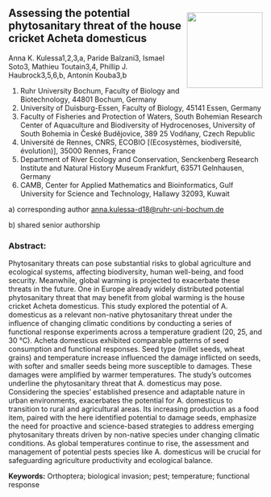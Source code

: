<img align="right" src="plot/acheta.jpg" width="150" style="margin-top: 40px">

## Assessing the potential phytosanitary threat of the house cricket Acheta domesticus

Anna K. Kulessa1,2,3,a, Paride Balzani3, Ismael Soto3, Mathieu Toutain3,4, Phillip J. Haubrock3,5,6,b, Antonín Kouba3,b

1) Ruhr University Bochum, Faculty of Biology and Biotechnology, 44801 Bochum, Germany
2) University of Duisburg-Essen, Faculty of Biology, 45141 Essen, Germany
3) Faculty of Fisheries and Protection of Waters, South Bohemian Research Center of Aquaculture and Biodiversity of Hydrocenoses, University of South Bohemia in České Budějovice, 389 25 Vodňany, Czech Republic
4) Université de Rennes, CNRS, ECOBIO [(Ecosystèmes, biodiversité, évolution)], 35000 Rennes, France
5) Department of River Ecology and Conservation, Senckenberg Research Institute and Natural History Museum Frankfurt, 63571 Gelnhausen, Germany
6) CAMB, Center for Applied Mathematics and Bioinformatics, Gulf University for Science and Technology, Hallawy 32093, Kuwait

a) corresponding author anna.kulessa-d18@ruhr-uni-bochum.de 

b) shared senior authorship

### Abstract: 
Phytosanitary threats can pose substantial risks to global agriculture and ecological systems, affecting biodiversity, human well-being, and food security. Meanwhile, global warming is projected to exacerbate these threats in the future. One in Europe already widely distributed potential phytosanitary threat that may benefit from global warming is the house cricket Acheta domesticus. This study explored the potential of A. domesticus as a relevant non-native phytosanitary threat under the influence of changing climatic conditions by conducting a series of functional response experiments across a temperature gradient (20, 25, and 30 °C). Acheta domesticus exhibited comparable patterns of seed consumption and functional responses. Seed type (millet seeds, wheat grains) and temperature increase influenced the damage inflicted on seeds, with softer and smaller seeds being more susceptible to damages. These damages were amplified by warmer temperatures. The study’s outcomes underline the phytosanitary threat that A. domesticus may pose. Considering the species’ established presence and adaptable nature in urban environments, exacerbates the potential for A. domesticus to transition to rural and agricultural areas. Its increasing production as a food item, paired with the here identified potential to damage seeds, emphasize the need for proactive and science-based strategies to address emerging phytosanitary threats driven by non-native species under changing climatic conditions. As global temperatures continue to rise, the assessment and management of potential pests species like A. domesticus will be crucial for safeguarding agriculture productivity and ecological balance. 

**Keywords:** Orthoptera; biological invasion; pest; temperature; functional response
